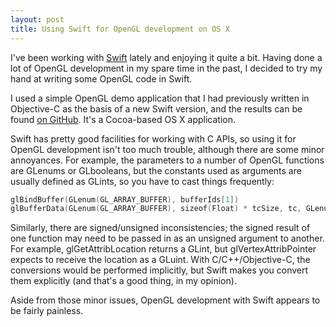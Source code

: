 ```yaml
---
layout: post
title: Using Swift for OpenGL development on OS X
---
```

I've been working with [Swift](https://developer.apple.com/swift/) lately and enjoying it quite a bit. Having done a lot of OpenGL development in my spare time in the past, I decided to try my hand at writing some OpenGL code in Swift.

I used a simple OpenGL demo application that I had previously written in Objective-C as the basis of a new Swift version, and the results can be found [on GitHub](https://github.com/joshb/CocoaOpenGL-Swift). It's a Cocoa-based OS X application.

Swift has pretty good facilities for working with C APIs, so using it for OpenGL development isn't too much trouble, although there are some minor annoyances. For example, the parameters to a number of OpenGL functions are GLenums or GLbooleans, but the constants used as arguments are usually defined as GLints, so you have to cast things frequently:

```swift
glBindBuffer(GLenum(GL_ARRAY_BUFFER), bufferIds[1])
glBufferData(GLenum(GL_ARRAY_BUFFER), sizeof(Float) * tcSize, tc, GLenum(GL_STATIC_DRAW))
```

Similarly, there are signed/unsigned inconsistencies; the signed result of one function may need to be passed in as an unsigned argument to another. For example, glGetAttribLocation returns a GLint, but glVertexAttribPointer expects to receive the location as a GLuint. With C/C++/Objective-C, the conversions would be performed implicitly, but Swift makes you convert them explicitly (and that's a good thing, in my opinion).

Aside from those minor issues, OpenGL development with Swift appears to be fairly painless.

